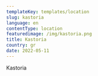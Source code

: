 ```yaml
---
templateKey: templates/location
slug: kastoria
language: en
contentType: location
featuredimage: /img/kastoria.png
title: Kastoria
country: gr
date: 2022-05-11
---
```

Kastoria